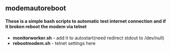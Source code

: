 ## modemautoreboot

#### These is a simple bash scripts to automatic test internet connection and if it broken reboot the modem via telnet 

* **monitorworker.sh** - add it to autostart(need redirect stdout to /dev/null)
* **rebootmodem.sh** - telnet settings here
